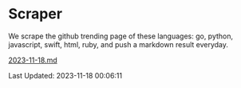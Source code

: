 # Scraper

We scrape the github trending page of these languages: go, python, javascript, swift, html, ruby, and push a markdown result everyday.

[2023-11-18.md](https://github.com/henson/Scraper/blob/master/2023-11-18.md)

Last Updated: 2023-11-18 00:06:11